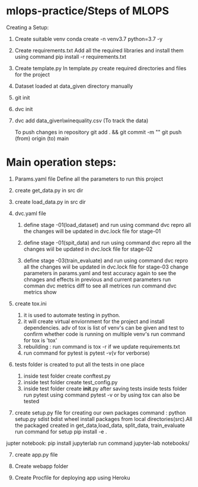 # mlops-practice/Steps of MLOPS

Creating a Setup:
1. Create suitable venv
conda create -n venv3.7 python=3.7 -y

2. Create requirements.txt
Add all the required libraries and install them using command
pip install -r requirements.txt

3. Create template.py
In template.py create required directories and files for the project

4. Dataset loaded at data_given directory manually

5. git init

6. dvc init

7. dvc add data_given\winequality.csv (To track the data)

   To push changes in repository 
   git add . && git commit -m "<message>"
   git push (from) origin (to) main

# Main operation steps:

1. Params.yaml file
Define all the parameters to run this project

2. create get_data.py in src dir

3. create load_data.py in src dir

4. dvc.yaml file
   1. define stage -01(load_dataset) and run using command dvc repro
      all the changes will be updated in dvc.lock file for stage-01

   2. define stage -01(spit_data) and run using command dvc repro
      all the changes wiil be updated in dvc.lock file for stage-02
   
   3. define stage -03(train_evaluate) and run using command dvc repro
      all the changes wiil be updated in dvc.lock file for stage-03
      change parameters in params.yaml and test accuracy again
      to see the chnages and effects in previous and current parameters 
      run comman dvc metrics diff
      to see all metrices 
      run command dvc metrics show
5. create tox.ini
   1. it is used to automate testing in python.
   2. it will create virtual enviornment for the project and install dependencies. adv of tox is list of venv's can be given and test  to confirm whether code is running on multiple venv's
   run command for tox is 'tox'
   3. rebuilding : run command is tox -r if we update requirements.txt 
   4. run command for pytest is pytest -v(v for verborse)
6. tests folder is created to put all the tests in one place
   1. inside test folder create conftest.py
   2. inside test folder create test_config.py
   3. inside test folder create __init__.py
   after saving tests inside tests folder run pytest using command pytest -v or by using tox can also be tested

6. create setup.py file for creating our own packages
   command : python setup.py sdist bdist wheel
   install packages from local directories(src).All the packaged created in get_data,load_data, split_data, train_evaluate
   run command for setup
   pip install -e .

jupter notebook:
pip install jupyterlab
run command jupyter-lab notebooks/

7. create app.py file

8. Create webapp folder

9. Create Procfile for deploying app using Heroku
